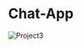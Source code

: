 # Chat-App
![Project3](https://github.com/nuuttinyyssonen/Chat-App/assets/120321781/2b341edd-0269-46cc-aa86-df499c06e04d)
